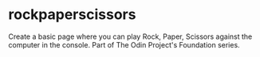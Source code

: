 # rockpaperscissors

Create a basic page where you can play Rock, Paper, Scissors against the computer in the console.
Part of The Odin Project's Foundation series.
